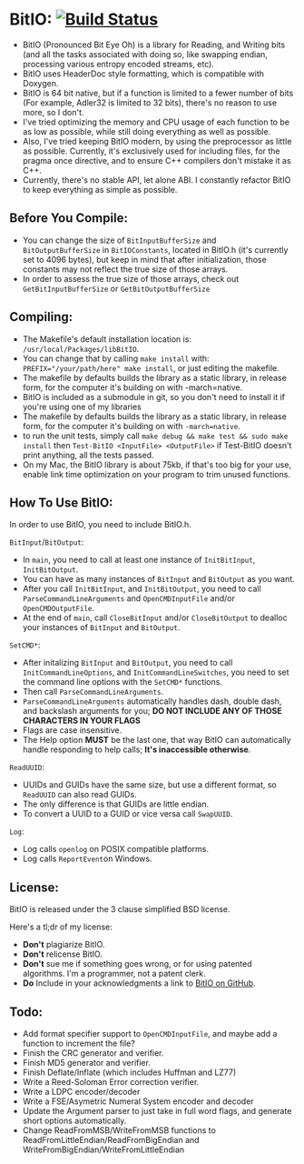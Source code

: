 **BitIO:** [![Build Status](https://travis-ci.org/bumblebritches57/BitIO.svg?branch=master)](https://travis-ci.org/bumblebritches57/BitIO)
========================
* BitIO (Pronounced Bit Eye Oh) is a library for Reading, and Writing bits (and all the tasks associated with doing so, like swapping endian, processing various entropy encoded streams, etc).
* BitIO uses HeaderDoc style formatting, which is compatible with Doxygen.
* BitIO is 64 bit native, but if a function is limited to a fewer number of bits (For example, Adler32 is limited to 32 bits), there's no reason to use more, so I don't.
* I've tried optimizing the memory and CPU usage of each function to be as low as possible, while still doing everything as well as possible.
* Also, I've tried keeping BitIO modern, by using the preprocessor as little as possible. Currently, it's exclusively used for including files, for the pragma once directive, and to ensure C++ compilers don't mistake it as C++.
* Currently, there's no stable API, let alone ABI. I constantly refactor BitIO to keep everything as simple as possible.

Before You Compile:
-------------------
* You can change the size of `BitInputBufferSize` and `BitOutputBufferSize` in `BitIOConstants`, located in BitIO.h (it's currently set to 4096 bytes), but keep in mind that after initialization, those constants may not reflect the true size of those arrays.
* In order to assess the true size of those arrays, check out `GetBitInputBufferSize` or `GetBitOutputBufferSize`

Compiling:
----------
* The Makefile's default installation location is: `/usr/local/Packages/libBitIO`.
* You can change that by calling `make install` with: `PREFIX="/your/path/here" make install`, or just editing the makefile.
* The makefile by defaults builds the library as a static library, in release form, for the computer it's building on with -march=native.
* BitIO is included as a submodule in git, so you don't need to install it if you're using one of my libraries
* The makefile by defaults builds the library as a static library, in release form, for the computer it's building on with `-march=native`.
* to run the unit tests, simply call `make debug && make test && sudo make install` then `Test-BitIO <InputFile> <OutputFile>` if Test-BitIO doesn't print anything, all the tests passed.
* On my Mac, the BitIO library is about 75kb, if that's too big for your use, enable link time optimization on your program to trim unused functions.

How To Use BitIO:
-------------------------
In order to use BitIO, you need to include BitIO.h.

`BitInput`/`BitOutput`:
* In `main`, you need to call at least one instance of `InitBitInput`, `InitBitOutput`.
* You can have as many instances of `BitInput` and `BitOutput` as you want.
* After you call  `InitBitInput`, and `InitBitOutput`, you need to call `ParseCommandLineArguments` and `OpenCMDInputFile` and/or `OpenCMDOutputFile`.
* At the end of `main`, call `CloseBitInput` and/or `CloseBitOutput` to dealloc your instances of `BitInput` and `BitOutput`.

`SetCMD*`:
* After initalizing `BitInput` and `BitOutput`,  you need to call `InitCommandLineOptions`, and `InitCommandLineSwitches`, you need to set the command line options with the `SetCMD*` functions.
* Then call `ParseCommandLineArguments`.
* `ParseCommandLineArguments` automatically handles dash, double dash, and backslash arguments for you; **DO NOT INCLUDE ANY OF THOSE CHARACTERS IN YOUR FLAGS**
* Flags are case insensitive.
* The Help option **MUST** be the last one, that way BitIO can automatically handle responding to help calls; **It's inaccessible otherwise**.

`ReadUUID`:
* UUIDs and GUIDs have the same size, but use a different format, so `ReadUUID` can also read GUIDs.
* The only difference is that GUIDs are little endian.
* To convert a UUID to a GUID or vice versa call `SwapUUID`.

`Log`:
* Log calls `openlog` on POSIX compatible platforms.
* Log calls `ReportEvent`on Windows.

License:
-----------
BitIO is released under the 3 clause simplified BSD license.

Here's a tl;dr of my license:
* **Don't** plagiarize BitIO.
* **Don't** relicense BitIO.
* **Don't** sue me if something goes wrong, or for using patented algorithms. I'm a programmer, not a patent clerk.
* **Do** Include in your acknowledgments a link to [BitIO on GitHub](https://www.github.com/BumbleBritches57/BitIO).

Todo:
-------
* Add format specifier support to `OpenCMDInputFile`, and maybe add a function to increment the file?
* Finish the CRC generator and verifier.
* Finish MD5 generator and verifier.
* Finish Deflate/Inflate (which includes Huffman and LZ77)
* Write a Reed-Soloman Error correction verifier.
* Write a LDPC encoder/decoder
* Write a FSE/Asymetric Numeral System encoder and decoder
* Update the Argument parser to just take in full word flags, and generate short options automatically.
* Change ReadFromMSB/WriteFromMSB functions to ReadFromLittleEndian/ReadFromBigEndian and WriteFromBigEndian/WriteFromLittleEndian
